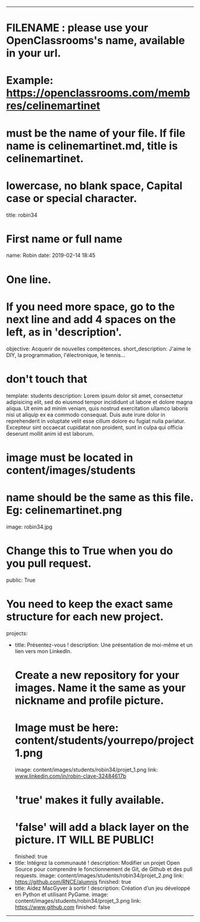 ---

# FILENAME : please use your OpenClassrooms's name, available in your url.
# Example: https://openclassrooms.com/membres/celinemartinet
# must be the name of your file. If file name is celinemartinet.md, title is celinemartinet.
# lowercase, no blank space, Capital case or special character.
title: robin34

# First name or full name
name: Robin
date: 2019-02-14 18:45

# One line.
# If you need more space, go to the next line and add 4 spaces on the left, as in 'description'.
objective: Acquerir de nouvelles compétences.
short_description: J'aime le DIY, la programmation, l'électronique, le tennis...

# don't touch that
template: students
description:
    Lorem ipsum dolor sit amet, consectetur adipisicing elit, sed do eiusmod
    tempor incididunt ut labore et dolore magna aliqua. Ut enim ad minim veniam,
    quis nostrud exercitation ullamco laboris nisi ut aliquip ex ea commodo
    consequat. Duis aute irure dolor in reprehenderit in voluptate velit esse
    cillum dolore eu fugiat nulla pariatur. Excepteur sint occaecat cupidatat non
    proident, sunt in culpa qui officia deserunt mollit anim id est laborum.

# image must be located in content/images/students
# name should be the same as this file. Eg: celinemartinet.png
image: robin34.jpg

# Change this to True when you do you pull request.
public: True

# You need to keep the exact same structure for each new project.
projects:
  - title: Présentez-vous !
    description: Une présentation de moi-même et un lien vers mon LinkedIn.
    # Create a new repository for your images. Name it the same as your nickname and profile picture.
    # Image must be here: content/students/yourrepo/project1.png
    image: content/images/students/robin34/projet_1.png
    link: www.linkedin.com/in/robin-clave-32484617b
    # 'true' makes it fully available.
    # 'false' will add a black layer on the picture. IT WILL BE PUBLIC!
    finished: true
  - title: Intégrez la communauté !
    description: Modifier un projet Open Source pour comprendre le fonctionnement de Git, de Github et des pull requests. 
    image: content/images/students/robin34/projet_2.png
    link: https://github.com/RNCE/alumnis
    finished: true
  - title: Aidez MacGyver à sortir !
    description: Création d’un jeu développé en Python et utilisant PyGame.
    image: content/images/students/robin34/projet_3.png
    link: https://www.github.com
    finished: false
---